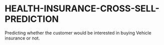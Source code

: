 # HEALTH-INSURANCE-CROSS-SELL-PREDICTION
Predicting whether the customer would be interested in buying Vehicle insurance or not.
